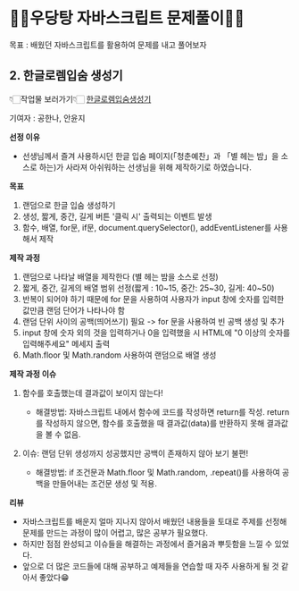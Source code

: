 # ✍🏻우당탕 자바스크립트 문제풀이✍🏻 #

목표 : 배웠던 자바스크립트를 활용하여 문제를 내고 풀어보자

## 2. 한글로렘입숨 생성기 ##

👇🏻작업물 보러가기👇🏻
[한글로렘입숨생성기](https://javascript-team-project.github.io/javaScriptTeamProject/)

기여자 : 공한나, 안윤지

**선정 이유**
- 선생님께서 즐겨 사용하시던 한글 입숨 페이지(「청춘예찬」과 「별 헤는 밤」을 소스로 하는)가 사라져 아쉬워하는 선생님을 위해 제작하기로 하였습니다.

**목표**
1. 랜덤으로 한글 입숨 생성하기
2. 생성, 짧게, 중간, 길게 버튼 '클릭 시' 출력되는 이벤트 발생
3. 함수, 배열, for문, if문, document.querySelector(), addEventListener를 사용해서 제작

**제작 과정**
1. 랜덤으로 나타날 배열을 제작한다 (별 헤는 밤을 소스로 선정)
2. 짧게, 중간, 길게의 배열 범위 선정(짧게 : 10~15, 중간: 25~30, 길게: 40~50)
3. 반복이 되어야 하기 때문에 for 문을 사용하여 사용자가 input 창에 숫자를 입력한 값만큼 랜덤 단어가 나타나야 함
4. 랜덤 단위 사이의 공백(띄어쓰기) 필요 -> for 문을 사용하여 빈 공백 생성 및 추가
5. input 창에 숫자 외의 것을 입력하거나 0을 입력했을 시 HTML에 "0 이상의 숫자를 입력해주세요" 메세지 출력
6. Math.floor 및 Math.random 사용하여 랜덤으로 배열 생성

**제작 과정 이슈**
1. 함수를 호출했는데 결과값이 보이지 않는다!
    - 해결방법: 자바스크립트 내에서 함수에 코드를 작성하면 return를 작성. return를 작성하지 않으면, 함수를 호출했을 때 결과값(data)를 반환하지 못해 결과값을 볼 수 없음.
  
2. 이슈: 랜덤 단위 생성까지 성공했지만 공백이 존재하지 않아 보기 불편!
    - 해결방법: if 조건문과 Math.floor 및 Math.random, .repeat()를 사용하여 공백을 만들어내는 조건문 생성 및 적용.
  
**리뷰**
- 자바스크립트를 배운지 얼마 지나지 않아서 배웠던 내용들을 토대로 주제를 선정해 문제를 만드는 과정이 많이 어렵고, 많은 공부가 필요했다.
- 하지만 점점 완성되고 이슈들을 해결하는 과정에서 즐거움과 뿌듯함을 느낄 수 있었다.
- 앞으로 더 많은 코드들에 대해 공부하고 예제들을 연습할 때 자주 사용하게 될 것 같아서 좋았다😁
